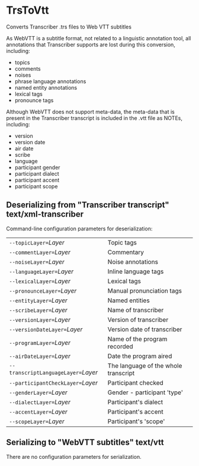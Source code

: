 # TrsToVtt

Converts Transcriber .trs files to Web VTT subtitles

As WebVTT is a subtitle format, not related to a linguistic annotation tool, all annotations that Transcriber supports are lost during this conversion, including:
- topics
- comments
- noises
- phrase language annotations
- named entity annotations
- lexical tags
- pronounce tags
 

Although WebVTT does not support meta-data, the meta-data that is present in the Transcriber transcript is included in the .vtt file as NOTEs, including:
- version
- version date
- air date
- scribe
- language
- participant gender
- participant dialect
- participant accent
- participant scope

## Deserializing from "Transcriber transcript" text/xml-transcriber

Command-line configuration parameters for deserialization:

|   |   |
|:--|:--|
| `--topicLayer=`*Layer* | Topic tags |
| `--commentLayer=`*Layer* | Commentary |
| `--noiseLayer=`*Layer* | Noise annotations |
| `--languageLayer=`*Layer* | Inline language tags |
| `--lexicalLayer=`*Layer* | Lexical tags |
| `--pronounceLayer=`*Layer* | Manual pronunciation tags |
| `--entityLayer=`*Layer* | Named entities |
| `--scribeLayer=`*Layer* | Name of transcriber |
| `--versionLayer=`*Layer* | Version of transcriber |
| `--versionDateLayer=`*Layer* | Version date of transcriber |
| `--programLayer=`*Layer* | Name of the program recorded |
| `--airDateLayer=`*Layer* | Date the program aired |
| `--transcriptLanguageLayer=`*Layer* | The language of the whole transcript |
| `--participantCheckLayer=`*Layer* | Participant checked |
| `--genderLayer=`*Layer* | Gender - participant 'type' |
| `--dialectLayer=`*Layer* | Participant's dialect |
| `--accentLayer=`*Layer* | Participant's accent |
| `--scopeLayer=`*Layer* | Participant's 'scope' |

## Serializing to "WebVTT subtitles" text/vtt

There are no configuration parameters for serialization.
